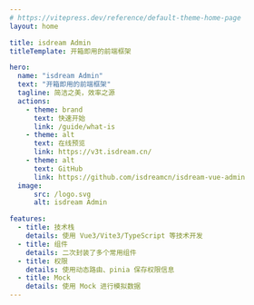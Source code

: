 ```yaml
---
# https://vitepress.dev/reference/default-theme-home-page
layout: home

title: isdream Admin
titleTemplate: 开箱即用的前端框架

hero:
  name: "isdream Admin"
  text: "开箱即用的前端框架"
  tagline: 简洁之美，效率之源
  actions:
    - theme: brand
      text: 快速开始
      link: /guide/what-is
    - theme: alt
      text: 在线预览
      link: https://v3t.isdream.cn/
    - theme: alt
      text: GitHub
      link: https://github.com/isdreamcn/isdream-vue-admin
  image:
      src: /logo.svg
      alt: isdream Admin

features:
  - title: 技术栈
    details: 使用 Vue3/Vite3/TypeScript 等技术开发
  - title: 组件
    details: 二次封装了多个常用组件
  - title: 权限
    details: 使用动态路由、pinia 保存权限信息
  - title: Mock
    details: 使用 Mock 进行模拟数据
---
```

